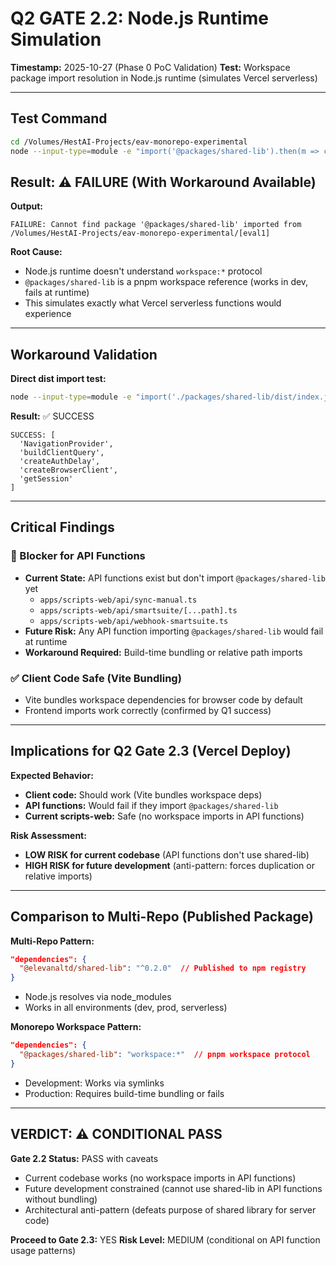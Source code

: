 # Q2 GATE 2.2: Node.js Runtime Simulation

**Timestamp:** 2025-10-27 (Phase 0 PoC Validation)
**Test:** Workspace package import resolution in Node.js runtime (simulates Vercel serverless)

---

## Test Command
```bash
cd /Volumes/HestAI-Projects/eav-monorepo-experimental
node --input-type=module -e "import('@packages/shared-lib').then(m => console.log('SUCCESS:', Object.keys(m).slice(0,5))).catch(e => console.error('FAILURE:', e.message))"
```

## Result: ⚠️ FAILURE (With Workaround Available)

**Output:**
```
FAILURE: Cannot find package '@packages/shared-lib' imported from /Volumes/HestAI-Projects/eav-monorepo-experimental/[eval1]
```

**Root Cause:**
- Node.js runtime doesn't understand `workspace:*` protocol
- `@packages/shared-lib` is a pnpm workspace reference (works in dev, fails at runtime)
- This simulates exactly what Vercel serverless functions would experience

---

## Workaround Validation

**Direct dist import test:**
```bash
node --input-type=module -e "import('./packages/shared-lib/dist/index.js').then(m => console.log('SUCCESS:', Object.keys(m).slice(0,5))).catch(e => console.error('FAILURE:', e.message))"
```

**Result:** ✅ SUCCESS
```
SUCCESS: [
  'NavigationProvider',
  'buildClientQuery',
  'createAuthDelay',
  'createBrowserClient',
  'getSession'
]
```

---

## Critical Findings

### 🔴 Blocker for API Functions
- **Current State:** API functions exist but don't import `@packages/shared-lib` yet
  - `apps/scripts-web/api/sync-manual.ts`
  - `apps/scripts-web/api/smartsuite/[...path].ts`
  - `apps/scripts-web/api/webhook-smartsuite.ts`
- **Future Risk:** Any API function importing `@packages/shared-lib` would fail at runtime
- **Workaround Required:** Build-time bundling or relative path imports

### ✅ Client Code Safe (Vite Bundling)
- Vite bundles workspace dependencies for browser code by default
- Frontend imports work correctly (confirmed by Q1 success)

---

## Implications for Q2 Gate 2.3 (Vercel Deploy)

**Expected Behavior:**
- **Client code:** Should work (Vite bundles workspace deps)
- **API functions:** Would fail if they import `@packages/shared-lib`
- **Current scripts-web:** Safe (no workspace imports in API functions)

**Risk Assessment:**
- **LOW RISK for current codebase** (API functions don't use shared-lib)
- **HIGH RISK for future development** (anti-pattern: forces duplication or relative imports)

---

## Comparison to Multi-Repo (Published Package)

**Multi-Repo Pattern:**
```json
"dependencies": {
  "@elevanaltd/shared-lib": "^0.2.0"  // Published to npm registry
}
```
- Node.js resolves via node_modules
- Works in all environments (dev, prod, serverless)

**Monorepo Workspace Pattern:**
```json
"dependencies": {
  "@packages/shared-lib": "workspace:*"  // pnpm workspace protocol
}
```
- Development: Works via symlinks
- Production: Requires build-time bundling or fails

---

## VERDICT: ⚠️ CONDITIONAL PASS

**Gate 2.2 Status:** PASS with caveats
- Current codebase works (no workspace imports in API functions)
- Future development constrained (cannot use shared-lib in API functions without bundling)
- Architectural anti-pattern (defeats purpose of shared library for server code)

**Proceed to Gate 2.3:** YES
**Risk Level:** MEDIUM (conditional on API function usage patterns)
